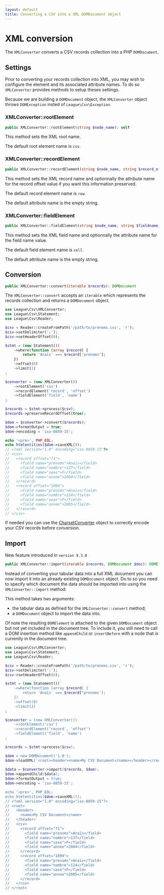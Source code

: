 ```yaml
---
layout: default
title: Converting a CSV into a XML DOMDocument object
---
```


# XML conversion

The `XMLConverter` converts a CSV records collection into a PHP `DOMDocument`.

## Settings

Prior to converting your records collection into XML, you may wish to configure the element and its associated attribute names. To do so `XMLConverter` provides methods to setup theses settings.

<p class="message-warning">Because we are building a <code>DOMDocument</code> object, the <code>XMLConverter</code> object throws <code>DOMException</code> insted of <code>League\Csv\Exception</code>.</p>

### XMLConverter::rootElement

~~~php
public XMLConverter::rootElement(string $node_name): self
~~~

This method sets the XML root name.

<p class="message-info">The default root element name is <code>csv</code>.</p>

### XMLConverter::recordElement

~~~php
public XMLConverter::recordElement(string $node_name, string $record_offset_attribute_name = ''): self
~~~

This method sets the XML record name and optionnally the attribute name for the record offset value if you want this information preserved.

<p class="message-info">The default record element name is <code>row</code>.</p>
<p class="message-info">The default attribute name is the empty string.</p>

### XMLConverter::fieldElement

~~~php
public XMLConverter::fieldElement(string $node_name, string $fieldname_attribute_name = ''): self
~~~

This method sets the XML field name and optionnally the attribute name for the field name value.

<p class="message-info">The default field element name is <code>cell</code>.</p>
<p class="message-info">The default attribute name is the empty string.</p>

## Conversion

~~~php
public XMLConverter::convert(iterable $records): DOMDocument
~~~

The `XMLConverter::convert` accepts an `iterable` which represents the records collection and returns a `DOMDocument` object.

~~~php
use League\Csv\XMLConverter;
use League\Csv\Statement;
use League\Csv\Reader;

$csv = Reader::createFromPath('/path/to/prenoms.csv', 'r');
$csv->setDelimiter(';');
$csv->setHeaderOffset(0);

$stmt = (new Statement())
    ->where(function (array $record) {
        return 'Anaïs' === $record['prenoms'];
    })
    ->offset(0)
    ->limit(2)
;

$converter = (new XMLConverter())
    ->rootElement('csv')
    ->recordElement('record', 'offset')
    ->fieldElement('field', 'name')
;

$records = $stmt->process($csv);
$records->preserveRecordOffset(true);

$dom = $converter->convert($records);
$dom->formatOutput = true;
$dom->encoding = 'iso-8859-15';

echo '<pre>', PHP_EOL;
echo htmlentities($dom->saveXML());
// <?xml version="1.0" encoding="iso-8859-15"?>
// <csv>
//   <record offset="71">
//     <field name="prenoms">Anaïs</field>
//     <field name="nombre">137</field>
//     <field name="sexe">F</field>
//     <field name="annee">2004</field>
//   </record>
//   <record offset="1099">
//     <field name="prenoms">Anaïs</field>
//     <field name="nombre">124</field>
//     <field name="sexe">F</field>
//     <field name="annee">2005</field>
//   </record>
// </csv>
~~~

<p class="message-info">If needed you can use the <a href="/9.0/converter/charset/">CharsetConverter</a> object to correctly encode your CSV records before conversion.</p>

## Import

<p class="message-info">New feature introduced in <code>version 9.3.0</code></p>

~~~php
public XMLConverter::import(iterable $records, DOMDocument $doc): DOMElement
~~~

Instead of converting your tabular data into a full XML document you can now import it into an already existing `DOMDocument` object.
Do to so you need to specify which document the data should be imported into using the  `XMLConverter::import` method.

This method takes two arguments:

- the tabular data as defined for the `XMLConverter::convert` method;
- a `DOMDocument` object to import the data into.

 Of note the resulting `DOMElement` is attached to the given `DOMDocument` object but not yet included in the document tree.
 To include it, you still need to call a DOM insertion method like `appendChild` or `insertBefore` with a node that *is* currently in the document tree.
 
 ~~~php
 use League\Csv\XMLConverter;
 use League\Csv\Statement;
 use League\Csv\Reader;
 
 $csv = Reader::createFromPath('/path/to/prenoms.csv', 'r');
 $csv->setDelimiter(';');
 $csv->setHeaderOffset(0);
 
 $stmt = (new Statement())`
     ->where(function (array $record) {
         return 'Anaïs' === $record['prenoms'];
     })
     ->offset(0)
     ->limit(2)
 ;
 
 $converter = (new XMLConverter())
     ->rootElement('csv')
     ->recordElement('record', 'offset')
     ->fieldElement('field', 'name')
 ;
 
 $records = $stmt->process($csv);
 
 $dom = new DOMDocument('1.0');
 $dom->loadXML('<root><header><name>My CSV Document</name></header></root>');
  
 $data = $converter->import($records, $dom);
 $dom->appendChild($data);
 $dom->formatOutput = true;
 $dom->encoding = 'iso-8859-15';
 
 echo '<pre>', PHP_EOL;
 echo htmlentities($dom->saveXML());
 // <?xml version="1.0" encoding="iso-8859-15"?>
 // <root>
 //   <header>
 //     <name>My CSV Document</name>
 //   </header>
 //   <csv>
 //     <record offset="71">
 //       <field name="prenoms">Anaïs</field>
 //       <field name="nombre">137</field>
 //       <field name="sexe">F</field>
 //       <field name="annee">2004</field>
 //     </record>
 //     <record offset="1099">
 //       <field name="prenoms">Anaïs</field>
 //       <field name="nombre">124</field>
 //       <field name="sexe">F</field>
 //       <field name="annee">2005</field>
 //     </record>
 //   </csv>
 // </root>
 ~~~
